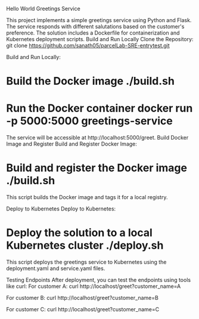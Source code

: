   Hello World Greetings Service



This project implements a simple greetings service using Python and Flask. The service responds with different salutations based on the customer's preference. The solution includes a Dockerfile for containerization and Kubernetes deployment scripts.
Build and Run Locally
Clone the Repository:
git clone https://github.com/sanath05/parcelLab-SRE-entrytest.git


Build and Run Locally:
# Build the Docker image ./build.sh 
# Run the Docker container docker run -p 5000:5000 greetings-service


The service will be accessible at http://localhost:5000/greet.
Build Docker Image and Register
Build and Register Docker Image:
# Build and register the Docker image ./build.sh
This script builds the Docker image and tags it for a local registry.

Deploy to Kubernetes
Deploy to Kubernetes:
# Deploy the solution to a local Kubernetes cluster ./deploy.sh

This script deploys the greetings service to Kubernetes using the deployment.yaml and service.yaml files.

Testing Endpoints
After deployment, you can test the endpoints using tools like curl:
For customer A:
curl http://localhost/greet?customer_name=A


For customer B:
curl http://localhost/greet?customer_name=B


For customer C:
curl http://localhost/greet?customer_name=C
